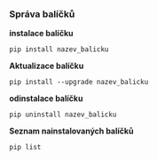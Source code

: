 ### Správa balíčků

**instalace balíčku**
```
pip install nazev_balicku
```

**Aktualizace balíčku**
```
pip install --upgrade nazev_balicku
```

**odinstalace balíčku**
```
pip uninstall nazev_balicku
```

**Seznam nainstalovaných balíčků**
```
pip list
```
